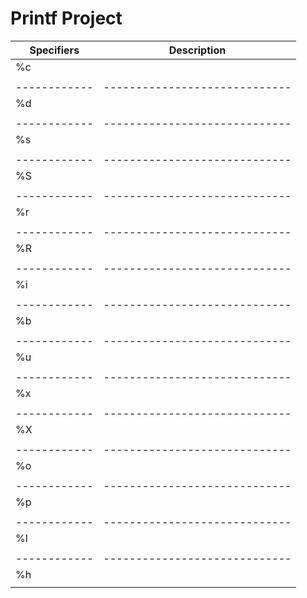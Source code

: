 # Printf Project

| Specifiers |          Description        |
|------------|-----------------------------|
|   %c       |                             |
|            |                             |
|------------|-----------------------------|
|   %d       |                             |
|            |                             |
|------------|-----------------------------|
|   %s       |                             |
|            |                             |
|------------|-----------------------------|
|   %S       |                             |
|            |                             |
|------------|-----------------------------|
|   %r       |                             |
|            |                             |
|------------|-----------------------------|
|   %R       |                             |
|            |                             |
|------------|-----------------------------|
|   %i       |                             |
|            |                             |
|------------|-----------------------------|
|   %b       |                             |
|            |                             |
|------------|-----------------------------|
|   %u       |                             |
|            |                             |
|------------|-----------------------------|
|   %x       |                             |
|            |                             |
|------------|-----------------------------|
|   %X       |                             |
|            |                             |
|------------|-----------------------------|
|   %o       |                             |
|            |                             |
|------------|-----------------------------|
|   %p       |                             |
|            |                             |
|------------|-----------------------------|
|   %l       |                             |
|            |                             |
|------------|-----------------------------|
|   %h       |                             |
|            |                             |
